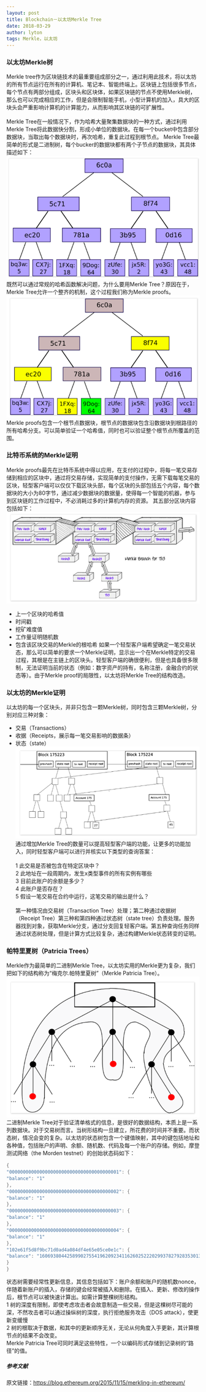 ```yaml
---
layout: post
title: Blockchain－以太坊Merkle Tree
date: 2018-03-29
author: lyton
tags: Merkle，以太坊
---
```

### 以太坊Merkle树
Merkle tree作为区块链技术的最重要组成部分之一，通过利用此技术，将以太坊的所有节点运行在所有的计算机、笔记本、智能终端上。区块链上包括很多节点，每个节点有两部分组成，区块头和区块体，如果区块链的节点不使用Merkle树，那么也可以完成相应的工作，但是会限制智能手机，小型计算机的加入，具大的区块头会严重影响计算机的计算能力，从而影响其区块链的可扩展性。<br><br>
Merkle Tree在一般情况下，作为哈希大量聚集数据块的一种方式，通过利用Merkle Tree将此数据快分割，形成小单位的数据块。在每一个bucket中包含部分数据块，当取出每个数据块时，再次哈希，重复此过程到根节点。
Merkle Tree最简单的形式是二进制树，每个bucker的数据块都有两个子节点的数据块，其具体描述如下：
![avatar](/assets/img/merkletree/merkletree.png)
既然可以通过常规的哈希函数解决问题，为什么要用Merkle Tree？原因在于，Merkle Tree允许一个整齐的机制，这个过程我们称为Merkle proofs。
![avatar](/assets/img/merkleproof.png)
Merkle proofs包含一个根节点数据块，根节点的数据块包含沿数据块到根路径的所有哈希分支。可以简单验证一个哈希值，同时也可以验证整个根节点所覆盖的范围。

### 比特币系统的Merkle证明
Merkle proofs最先在比特币系统中得以应用，在支付的过程中，将每一笔交易存储到相应的区块中，通过将交易存储，实现简单的支付操作，无需下载每笔交易的区块，轻型客户端可以仅仅下载区块头部，每个区块的头部包括五个内容，每个数据块的大小为80字节，通过减少数据块的数据量，使得每一个智能的机器，参与到区块链的工作过程中，不必消耗过多的计算机内存的资源。
其五部分区块内容包括如下：
![avatar](/assets/img/merkletree/bitcoinsystem.png)

* 上一个区块的哈希值
* 时间戳
* 挖矿难度值
* 工作量证明随机数
* 包含该区块交易的Merkle的根哈希
如果一个轻型客户端希望确定一笔交易状态，那么可以简单的要求一个Merkle证明，显示出一个在Merkle特定的交易过程，其根是在主链上的区块头。轻型客户端的确很便利，但是也具备很多限制，无法证明当前的状态（例如：数字资产的持有，名称注册，金融合约的状态等）。由于Merkle proof的局限性，以太坊将Merkle Tree的结构改造。

### 以太坊的Merkle证明
以太坊的每一个区块头，并非只包含一颗Merkle树，同时包含三颗Merkle树，分别对应三种对象：
* 交易（Transactions）
* 收据（Receipts，展示每一笔交易影响的数据条）
* 状态（state）
![avatar](/assets/img/merkletree/ethereummerkle.png)
通过增加Merkle Tree的数量可以提高轻型客户端的功能，让更多的功能加入，同时轻型客户端可以进行并核实以下类型的查询答案：<br><br>
1 此交易是否被包含在特定区块中？<br>
2 此地址在一段周期内，发生x类型事件的所有实例有哪些<br>
3 目前此账户的余额是多少？<br>
4 此账户是否存在？<br>
5 假设一笔交易在合约中运行，这笔交易的输出是什么？<br><br>
第一种情况由交易树（Transaction Tree）处理；第二种通过收据树（Receipt Tree）第三种和第四种通过状态树（state tree）负责处理。服务器找到对象，获取Merkle分支，通过分支回复轻客户端。第五种查询任务同样通过状态树处理，但是计算方式比较复杂，通过构建Merkle状态转变的证明。
### 帕特里夏树（Patricia Trees）
Merkle作为最简单的二进制Merkle Tree，以太坊实用的Merkle更为复杂，我们把如下的结构称为“梅克尔.帕特里夏树”（Merkle Patricia Tree）。
![avatar](/assets/img/merkletree/merklepatricia.png)
二进制Merkle Tree对于验证清单格式的信息，是很好的数据结构，本质上是一系列数据块。对于交易树而言。当树形结构一旦建立，所花费的时间并不重要。而状态树，情况会变的复杂。以太坊的状态树包含一个键值映射，其中的键包括地址和各种值，包括账户的声明、余额、随机数、代码及每一个账户的存储。例如，摩登测试网络（the Morden testnet）的创始状态码如下：
```go
{
"0000000000000000000000000000000000000001": {
"balance": "1"
},
"0000000000000000000000000000000000000002": {
"balance": "1"
},
"0000000000000000000000000000000000000003": {
"balance": "1"
},
"0000000000000000000000000000000000000004": {
"balance": "1"
},
"102e61f5d8f9bc71d0ad4a084df4e65e05ce0e1c": {
"balance": "1606938044258990275541962092341162602522202993782792835301376"
}
}
```
状态树需要经常性更新信息，其信息包括如下：账户余额和账户的随机数nonce，伴随着新账户的插入，存储的键会经常被插入和删除。在插入、更新、修改的操作后，根节点可以被快速计算出。如需计算整棵树形结构。<br>
1 树的深度有限制，即使考虑攻击者会故意制造一些交易，但是这棵树尽可能的深，不然攻击者可以通过操纵树的深度，执行拒绝服务攻击（DOS attack），使更新变缓慢    <br>
2 树的根取决于数据，和其中的更新顺序无关，无论从何角度入手更新，其计算根节点的结果不会改变。<br>
Merkle Patricia Tree可同时满足这些特性，一个以编码形式存储到记录树的“路径”的值。

##### 参考文献
原文链接：https://blog.ethereum.org/2015/11/15/merkling-in-ethereum/
